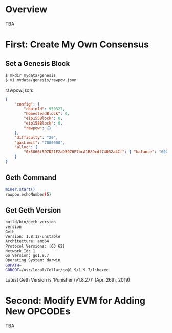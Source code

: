 # Overview
TBA

# First: Create My Own Consensus

## Set a Genesis Block

```bash
$ mkdir mydata/genesis
$ vi mydata/genesis/rawpow.json
```

rawpow.json:
```JSON
{
    "config": {
        "chainId": 950327,
        "homesteadBlock": 0,
        "eip155Block": 0,
        "eip158Block": 0,
        "rawpow": {}
    },
    "difficulty": "20",
    "gasLimit": "7000000",
    "alloc": {
        "0x5066f597D21F2aD5976F7bcA1B89cdf74052a4Cf": { "balance": "60000000000000000000" }
    }
}
```

## Geth Command

```bash
miner.start()
rawpow.echoNumber(5)
```

## Get Geth Version
```bash
build/bin/geth version
version
Geth
Version: 1.8.12-unstable
Architecture: amd64
Protocol Versions: [63 62]
Network Id: 1
Go Version: go1.9.7
Operating System: darwin
GOPATH=
GOROOT=/usr/local/Cellar/go@1.9/1.9.7/libexec
```
Latest Geth Version is 'Punisher (v1.8.27)' (Apr. 26th, 2019)

# Second: Modify EVM for Adding New OPCODEs
TBA
